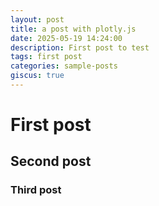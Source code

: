 ```yaml
---
layout: post
title: a post with plotly.js
date: 2025-05-19 14:24:00
description: First post to test
tags: first post
categories: sample-posts
giscus: true
---
```


# First post

## Second post

### Third post
